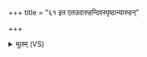 +++
title = "६१ इत एतउदारुहन्दिवस्पृष्ठान्यारुहन्"

+++
<details><summary>मूलम् (VS)</summary>

इ॒त ए॒तउ॒दारु॑हन्दि॒वस्पृ॒ष्ठान्यारु॑हन्।  
प्र भू॒र्जयो॒ यथा॑ प॒था द्यामङ्गि॑रसोय॒युः ॥
</details>